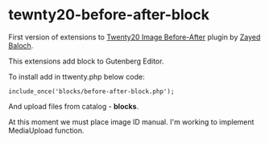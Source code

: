# tewnty20-before-after-block

First version of extensions to [Twenty20 Image Before-After](https://wordpress.org/plugins/twenty20/) plugin by [Zayed Baloch](https://zayedbaloch.com/).

This extensions add block to Gutenberg Editor.

To install add in ttwenty.php below code:
```
include_once('blocks/before-after-block.php');
```

And upload files from catalog - **blocks**.

At this moment we must place image ID manual.
I'm working to implement MediaUpload function.

